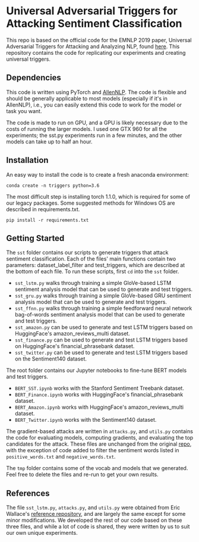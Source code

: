 # Universal Adversarial Triggers for Attacking Sentiment Classification

This repo is based on the official code for the EMNLP 2019 paper, Universal Adversarial Triggers for Attacking and Analyzing NLP, found [here](https://github.com/Eric-Wallace/universal-triggers). This repository contains the code for replicating our experiments and creating universal triggers.

## Dependencies

This code is written using PyTorch and [AllenNLP](https://github.com/allenai/allennlp/). The code is flexible and should be generally applicable to most models (especially if it's in AllenNLP), i.e., you can easily extend this code to work for the model or task you want. 

The code is made to run on GPU, and a GPU is likely necessary due to the costs of running the larger models. I used one GTX 960 for all the experiments; the sst.py experiments run in a few minutes, and the other models can take up to half an hour.

## Installation

An easy way to install the code is to create a fresh anaconda environment:

```
conda create -n triggers python=3.6
```
The most difficult step is installing torch 1.1.0, which is required for some of our legacy packages.
Some suggested methods for Windows OS are described in requirements.txt.
```
pip install -r requirements.txt
```
## Getting Started

The `sst` folder contains our scripts to generate triggers that attack sentiment classification. Each of the files' main functions contain two parameters: dataset_label_filter and test_triggers, which are described at the bottom of each file. To run these scripts, first `cd` into the `sst` folder.
+ `sst_lstm.py` walks through training a simple GloVe-based LSTM sentiment analysis model that can be used to generate and test triggers.
+ `sst_gru.py` walks through training a simple GloVe-based GRU sentiment analysis model that can be used to generate and test triggers.
+ `sst_ffnn.py` walks through training a simple feedforward neural network bag-of-words sentiment analysis model that can be used to generate and test triggers.
+ `sst_amazon.py` can be used to generate and test LSTM triggers based on HuggingFace's amazon_reviews_multi dataset.
+ `sst_finance.py` can be used to generate and test LSTM triggers based on HuggingFace's financial_phrasebank dataset.
+ `sst_twitter.py` can be used to generate and test LSTM triggers based on the Sentiment140 dataset.

The root folder contains our Jupyter notebooks to fine-tune BERT models and test triggers.
+ `BERT_SST.ipynb` works with the Stanford Sentiment Treebank dataset.
+ `BERT_Finance.ipynb` works with HuggingFace's financial_phrasebank dataset.
+ `BERT_Amazon.ipynb` works with HuggingFace's amazon_reviews_multi dataset.
+ `BERT_Twitter.ipynb` works with the Sentiment140 dataset.

The gradient-based attacks are written in `attacks.py`, and `utils.py` contains the code for evaluating models, computing gradients, and evaluating the top candidates for the attack. These files are unchanged from the original [repo](https://github.com/Eric-Wallace/universal-triggers), with the exception of code added to filter the sentiment words listed in `positive_words.txt` and `negative_words.txt`.

The `tmp` folder contains some of the vocab and models that we generated. Feel free to delete the files and re-run to get your own results.

## References
The file `sst_lstm.py`, `attacks.py`, and `utils.py` were obtained from Eric Wallace's [reference repository](https://github.com/Eric-Wallace/universal-triggers), and are largely the same except for some minor modifications. We developed the rest of our code based on these three files, and while a lot of code is shared, they were written by us to suit our own unique experiments.
